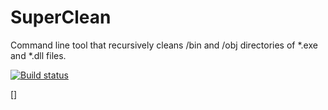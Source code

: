 # SuperClean
Command line tool that recursively cleans /bin and /obj directories of *.exe and *.dll files.

[![Build status](https://ci.appveyor.com/api/projects/status/08if9kg45ue19pm6?svg=true)](https://ci.appveyor.com/project/Jaben/superclean)

[]
